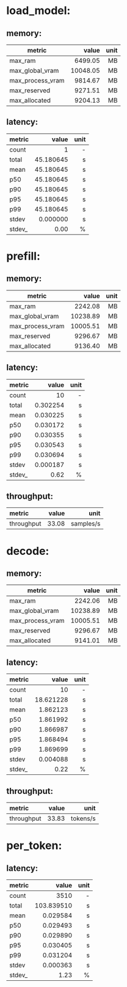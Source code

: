 # load_model:

## memory:

| metric | value | unit |
| ------ | ----: | ---: |
| max_ram          |          6499.05 | MB |
| max_global_vram  |  10048.05 | MB |
| max_process_vram | 9814.67 | MB |
| max_reserved     |     9271.51 | MB |
| max_allocated    |    9204.13 | MB |
## latency:

| metric | value        | unit   |
| :----- | -----------: |------: |
| count  |      1 |      - |
| total  |    45.180645 | s |
| mean   |     45.180645 | s |
| p50    |      45.180645 | s |
| p90    |      45.180645 | s |
| p95    |      45.180645 | s |
| p99    |      45.180645 | s |
| stdev  |    0.000000 | s |
| stdev_ | 0.00 |      % |
# prefill:

## memory:

| metric | value | unit |
| ------ | ----: | ---: |
| max_ram          |          2242.08 | MB |
| max_global_vram  |  10238.89 | MB |
| max_process_vram | 10005.51 | MB |
| max_reserved     |     9296.67 | MB |
| max_allocated    |    9136.40 | MB |
## latency:

| metric | value        | unit   |
| :----- | -----------: |------: |
| count  |      10 |      - |
| total  |    0.302254 | s |
| mean   |     0.030225 | s |
| p50    |      0.030172 | s |
| p90    |      0.030355 | s |
| p95    |      0.030543 | s |
| p99    |      0.030694 | s |
| stdev  |    0.000187 | s |
| stdev_ | 0.62 |      % |
## throughput:

| metric     |     value   |   unit |
| :--------- | --------:   | -----: |
| throughput | 33.08 | samples/s |
# decode:

## memory:

| metric | value | unit |
| ------ | ----: | ---: |
| max_ram          |          2242.06 | MB |
| max_global_vram  |  10238.89 | MB |
| max_process_vram | 10005.51 | MB |
| max_reserved     |     9296.67 | MB |
| max_allocated    |    9141.01 | MB |
## latency:

| metric | value        | unit   |
| :----- | -----------: |------: |
| count  |      10 |      - |
| total  |    18.621228 | s |
| mean   |     1.862123 | s |
| p50    |      1.861992 | s |
| p90    |      1.866987 | s |
| p95    |      1.868494 | s |
| p99    |      1.869699 | s |
| stdev  |    0.004088 | s |
| stdev_ | 0.22 |      % |
## throughput:

| metric     |     value   |   unit |
| :--------- | --------:   | -----: |
| throughput | 33.83 | tokens/s |
# per_token:

## latency:

| metric | value        | unit   |
| :----- | -----------: |------: |
| count  |      3510 |      - |
| total  |    103.839510 | s |
| mean   |     0.029584 | s |
| p50    |      0.029493 | s |
| p90    |      0.029890 | s |
| p95    |      0.030405 | s |
| p99    |      0.031204 | s |
| stdev  |    0.000363 | s |
| stdev_ | 1.23 |      % |

